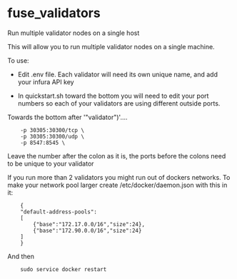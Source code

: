 # fuse_validators
Run multiple validator nodes on a single host


This will allow you to run multiple validator nodes on a single machine.

To use:
- Edit .env file. Each validator will need its own unique name, and add your infura API key

- In quickstart.sh toward the bottom you will need to edit your port numbers so each of your validators are using different outside ports.

Towards the bottom after '"validator")'....
```
    -p 30305:30300/tcp \
    -p 30305:30300/udp \
    -p 8547:8545 \
```
Leave the number after the colon as it is, the ports before the colons need to be unique to your validator


If you run more than 2 validators you might run out of dockers networks. To make your network pool larger create /etc/docker/daemon.json with this in it:

```
    {
    "default-address-pools":
    [
        {"base":"172.17.0.0/16","size":24},
        {"base":"172.90.0.0/16","size":24}
    ]
    }
``` 
And then 
    
```
    sudo service docker restart
```
